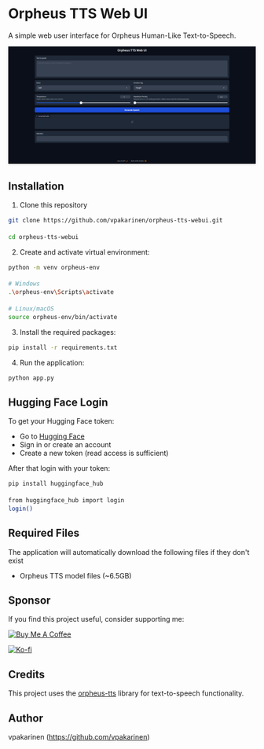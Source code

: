 # Orpheus TTS Web UI

A simple web user interface for Orpheus Human-Like Text-to-Speech.

![Orpheus TTS Web UI Preview](orpheus-tts-webui-preview.png)

## Installation

1. Clone this repository

```bash
git clone https://github.com/vpakarinen/orpheus-tts-webui.git

cd orpheus-tts-webui
```

2. Create and activate virtual environment:

```bash
python -m venv orpheus-env

# Windows
.\orpheus-env\Scripts\activate

# Linux/macOS
source orpheus-env/bin/activate
```

3. Install the required packages:

```bash
pip install -r requirements.txt
```

4. Run the application:

```bash
python app.py
```

## Hugging Face Login

To get your Hugging Face token:
- Go to [Hugging Face](https://huggingface.co/settings/tokens)
- Sign in or create an account
- Create a new token (read access is sufficient)

After that login with your token:

```bash
pip install huggingface_hub

from huggingface_hub import login
login()
```

## Required Files

The application will automatically download the following files if they don't exist

- Orpheus TTS model files (~6.5GB)

## Sponsor

If you find this project useful, consider supporting me:

[![Buy Me A Coffee](https://img.shields.io/badge/Buy%20Me%20A%20Coffee-vpakarinen-FFDD00?style=for-the-badge&logo=buymeacoffee)](https://www.buymeacoffee.com/vpakarinen)

[![Ko-fi](https://img.shields.io/badge/Ko--fi-vpakarinen-FF6433?style=for-the-badge&logo=ko-fi)](https://ko-fi.com/vpakarinen)

## Credits

This project uses the [orpheus-tts](https://github.com/canopyai/Orpheus-TTS) library for text-to-speech functionality.

## Author

vpakarinen (https://github.com/vpakarinen)
